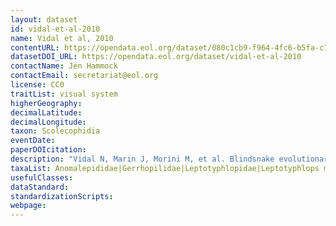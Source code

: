 ```yaml
---
layout: dataset
id: vidal-et-al-2010
name: Vidal et al, 2010
contentURL: https://opendata.eol.org/dataset/080c1cb9-f964-4fc6-b5fa-c118fa62b751/resource/622b2a33-0bcd-4e85-82ff-1ecaa5691b55/download/vidal.zip
datasetDOI_URL: https://opendata.eol.org/dataset/vidal-et-al-2010
contactName: Jen Hammock
contactEmail: secretariat@eol.org
license: CC0
traitList: visual system
higherGeography:
decimalLatitude:
decimalLongitude:
taxon: Scolecophidia
eventDate:
paperDOIcitation: 
description: "Vidal N, Marin J, Morini M, et al. Blindsnake evolutionary tree reveals long history on Gondwana. Biol Lett. 2010;6(4):558-561. doi:10.1098/rsbl.2010.0220	https://dx.doi.org/10.1098%2Frsbl.2010.0220"
taxaList: Anomalepididae|Gerrhopilidae|Leptotyphlopidae|Leptotyphlops macrops|Typhlopidae|Xenotyphlopidae
usefulClasses:
dataStandard:
standardizationScripts:
webpage:
---
```


